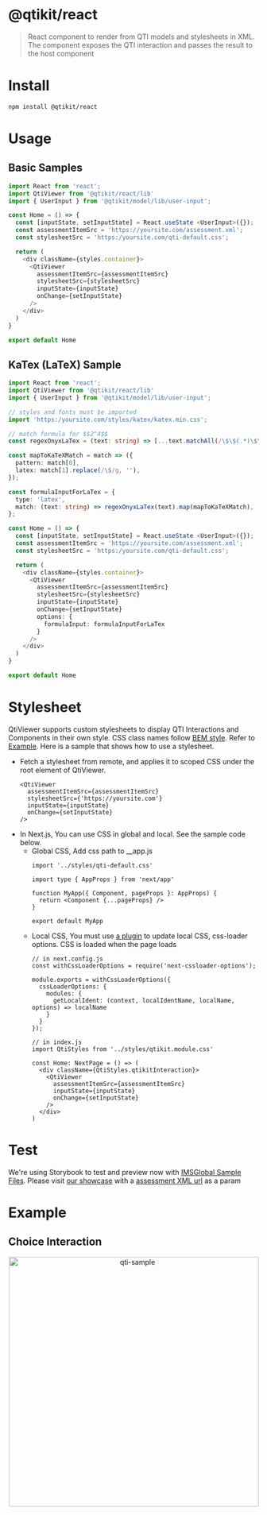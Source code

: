 # @qtikit/react

> React component to render from QTI models and stylesheets in XML. The component exposes the QTI interaction and passes the result to the host component

# Install

```sh
npm install @qtikit/react
```

# Usage

## Basic Samples

```ts
import React from 'react';
import QtiViewer from '@qtikit/react/lib'
import { UserInput } from '@qtikit/model/lib/user-input';

const Home = () => {
  const [inputState, setInputState] = React.useState <UserInput>({});
  const assessmentItemSrc = 'https://yoursite.com/assessment.xml';
  const stylesheetSrc = 'https:/yoursite.com/qti-default.css';

  return (
    <div className={styles.container}>
      <QtiViewer
        assessmentItemSrc={assessmentItemSrc}
        stylesheetSrc={stylesheetSrc}
        inputState={inputState}
        onChange={setInputState}
      />
    </div>
  )
}

export default Home
```

## KaTex (LaTeX) Sample

```ts
import React from 'react';
import QtiViewer from '@qtikit/react/lib'
import { UserInput } from '@qtikit/model/lib/user-input';

// styles and fonts must be imported
import 'https:/yoursite.com/styles/katex/katex.min.css';

// match formula for $$2^4$$
const regexOnyxLaTex = (text: string) => [...text.matchAll(/\$\$(.*)\$\$/g)];

const mapToKaTeXMatch = match => ({
  pattern: match[0],
  latex: match[1].replace(/\$/g, ''),
});

const formulaInputForLaTex = {
  type: 'latex',
  match: (text: string) => regexOnyxLaTex(text).map(mapToKaTeXMatch),
};

const Home = () => {
  const [inputState, setInputState] = React.useState <UserInput>({});
  const assessmentItemSrc = 'https://yoursite.com/assessment.xml';
  const stylesheetSrc = 'https:/yoursite.com/qti-default.css';

  return (
    <div className={styles.container}>
      <QtiViewer
        assessmentItemSrc={assessmentItemSrc}
        stylesheetSrc={stylesheetSrc}
        inputState={inputState}
        onChange={setInputState}
        options: {
          formulaInput: formulaInputForLaTex
        }
      />
    </div>
  )
}

export default Home
```

# Stylesheet

QtiViewer supports custom stylesheets to display QTI Interactions and Components in their own style. CSS class names follow [BEM style][bem]. Refer to [Example][css-style]. Here is a sample that shows how to use a stylesheet.

- Fetch a stylesheet from remote, and applies it to scoped CSS under the root element of QtiViewer.
  ```
  <QtiViewer
    assessmentItemSrc={assessmentItemSrc}
    stylesheetSrc={'https://yoursite.com'}
    inputState={inputState}
    onChange={setInputState}
  />
  ```
- In Next.js, You can use CSS in global and local. See the sample code below.
  - Global CSS, Add css path to __app.js
    ```
    import '../styles/qti-default.css'
    
    import type { AppProps } from 'next/app'

    function MyApp({ Component, pageProps }: AppProps) {
      return <Component {...pageProps} />
    }

    export default MyApp
    ```
  - Local CSS, You must use [a plugin](https://www.npmjs.com/package/next-cssloader-options) to update local CSS, css-loader options. CSS is loaded when the page loads
    ```
    // in next.config.js
    const withCssLoaderOptions = require('next-cssloader-options');

    module.exports = withCssLoaderOptions({
      cssLoaderOptions: {
        modules: {
          getLocalIdent: (context, localIdentName, localName, options) => localName
        }
      }
    });

    // in index.js
    import QtiStyles from '../styles/qtikit.module.css'

    const Home: NextPage = () => (
      <div className={QtiStyles.qtikitInteraction}>
        <QtiViewer
          assessmentItemSrc={assessmentItemSrc}
          inputState={inputState}
          onChange={setInputState}
        />
      </div>
    )
    ```

[bem]: http://getbem.com/naming/
[css-style]: https://qtikit-storybook.vercel.app/default.css

## 


# Test

We're using Storybook to test and preview now with [IMSGlobal Sample Files][sample-files]. Please visit [our showcase][story-book] with a [assessment XML url][xml] as a param

[sample-files]: https://github.com/IMSGlobal/qti-examples
[story-book]: https://qtikit-storybook.vercel.app/
[xml]: https://qtikit-storybook.vercel.app/?path=/story/tests-qtiviewers--qti-viewers&assessmentItemSrc=https://raw.githubusercontent.com/riiid/qtikit/main/packages/react/.storybook/public/tests/items/choice.xml

# Example

## Choice Interaction

<p align="center">
<img width="503" alt="qti-sample" src="https://user-images.githubusercontent.com/124117/145538196-746e31b8-f0b0-4596-bbdb-2764483f8c04.png">
</p>
